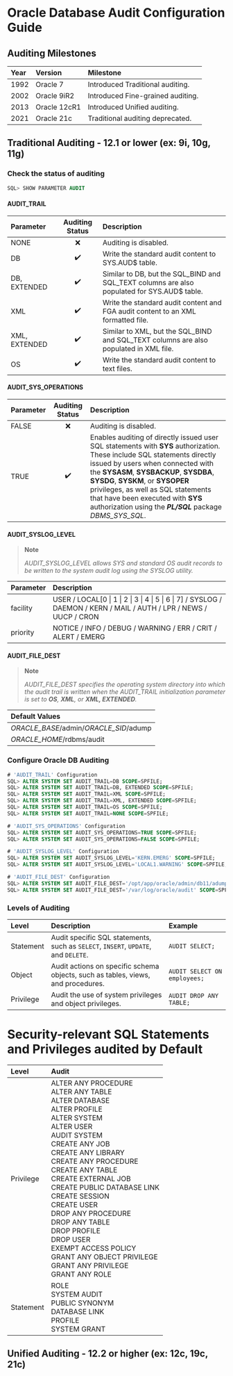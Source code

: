 # Oracle Database Audit Configuration Guide
## Auditing Milestones
| Year | Version      | Milestone                         |
| :--- | :----------- | :-------------------------------- |
| 1992 | Oracle 7     | Introduced Traditional auditing.  |
| 2002 | Oracle 9iR2  | Introduced Fine-grained auditing. |
| 2013 | Oracle 12cR1 | Introduced Unified auditing.      |
| 2021 | Oracle 21c   | Traditional auditing deprecated.  |

## Traditional Auditing - 12.1 or lower (ex: 9i, 10g, 11g)
### Check the status of auditing
```sql
SQL> SHOW PARAMETER AUDIT
```
#### AUDIT_TRAIL
| Parameter     | Auditing Status    | Description                                                                                 |
| :------------ | :----------------: | :------------------------------------------------------------------------------------------ |
| NONE          | :x:                | Auditing is disabled.                                                                       |
| DB            | :heavy_check_mark: | Write the standard audit content to SYS.AUD$ table.                                         |
| DB, EXTENDED  | :heavy_check_mark: | Similar to DB, but the SQL_BIND and SQL_TEXT columns are also populated for SYS.AUD$ table. |
| XML           | :heavy_check_mark: | Write the standard audit content and FGA audit content to an XML formatted file.            |
| XML, EXTENDED | :heavy_check_mark: | Similar to XML, but the SQL_BIND and SQL_TEXT columns are also populated in XML file.       |
| OS            | :heavy_check_mark: | Write the standard audit content to text files.                                             |

#### AUDIT_SYS_OPERATIONS
| Parameter    | Auditing Status    | Description                                                                                 |
| :----------- | :----------------: | :------------------------------------------------------------------------------------------ |
| FALSE        | :x:                | Auditing is disabled.                                                                       |
| TRUE         | :heavy_check_mark: | Enables auditing of directly issued user SQL statements with **SYS** authorization. These include SQL statements directly issued by users when connected with the **SYSASM**, **SYSBACKUP**, **SYSDBA**, **SYSDG**, **SYSKM**, or **SYSOPER** privileges, as well as SQL statements that have been executed with **SYS** authorization using the _**PL/SQL**_ package _DBMS_SYS_SQL_. |

#### AUDIT_SYSLOG_LEVEL
> **Note**  
> 
> _AUDIT_SYSLOG_LEVEL allows SYS and standard OS audit records to be written to the system audit log using the SYSLOG utility._

| Parameter | Description                                                                                                          |
| :-------- | :------------------------------------------------------------------------------------------------------------------- |
| facility  | USER / LOCAL[0 \| 1 \| 2 \| 3 \| 4 \| 5 \| 6 \| 7] / SYSLOG / DAEMON / KERN / MAIL / AUTH / LPR / NEWS / UUCP / CRON |
| priority  | NOTICE / INFO / DEBUG / WARNING / ERR / CRIT / ALERT / EMERG                                                         |

#### AUDIT_FILE_DEST
> **Note**  
> 
> _AUDIT_FILE_DEST specifies the operating system directory into which the audit trail is written when the AUDIT_TRAIL initialization parameter is set to **OS**, **XML**, or **XML, EXTENDED**._

| Default Values                          | 
| :-------------------------------------- |
| _ORACLE_BASE_/admin/_ORACLE_SID_/adump  |
| _ORACLE_HOME_/rdbms/audit               |



### Configure Oracle DB Auditing
```sql
# 'AUDIT_TRAIL' Configuration
SQL> ALTER SYSTEM SET AUDIT_TRAIL=DB SCOPE=SPFILE;                                      -- Enabling Auditing
SQL> ALTER SYSTEM SET AUDIT_TRAIL=DB, EXTENDED SCOPE=SPFILE;                            -- Enabling Auditing
SQL> ALTER SYSTEM SET AUDIT_TRAIL=XML SCOPE=SPFILE;                                     -- Enabling Auditing
SQL> ALTER SYSTEM SET AUDIT_TRAIL=XML, EXTENDED SCOPE=SPFILE;                           -- Enabling Auditing
SQL> ALTER SYSTEM SET AUDIT_TRAIL=OS SCOPE=SPFILE;                                      -- Enabling Auditing
SQL> ALTER SYSTEM SET AUDIT_TRAIL=NONE SCOPE=SPFILE;                                    -- Disabling Auditing

# 'AUDIT_SYS_OPERATIONS' Configuration
SQL> ALTER SYSTEM SET AUDIT_SYS_OPERATIONS=TRUE SCOPE=SPFILE;                           -- Enabling SYS Auditing
SQL> ALTER SYSTEM SET AUDIT_SYS_OPERATIONS=FALSE SCOPE=SPFILE;                          -- Disabling SYS Auditing

# 'AUDIT_SYSLOG_LEVEL' Configuration
SQL> ALTER SYSTEM SET AUDIT_SYSLOG_LEVEL='KERN.EMERG' SCOPE=SPFILE;                     -- Configuring Audit Syslog Level
SQL> ALTER SYSTEM SET AUDIT_SYSLOG_LEVEL='LOCAL1.WARNING' SCOPE=SPFILE;                 -- Configuring Audit Syslog Level

# 'AUDIT_FILE_DEST' Configuration
SQL> ALTER SYSTEM SET AUDIT_FILE_DEST='/opt/app/oracle/admin/db11/adump' SCOPE=SPFILE;  -- Configuring Audit File Location 
SQL> ALTER SYSTEM SET AUDIT_FILE_DEST='/var/log/oracle/audit' SCOPE=SPFILE;             -- Configuring Audit File Location
```

### Levels of Auditing

| Level     | Description | Example |
| :-------- | :---------- | :--------- |
| Statement | Audit specific SQL statements, such as ```SELECT```, ```INSERT```, ```UPDATE```, and ```DELETE```. | ```AUDIT SELECT;```              |
| Object    | Audit actions on specific schema objects, such as tables, views, and procedures.                   | ```AUDIT SELECT ON employees;``` |
| Privilege | Audit the use of system privileges and object privileges.                                          | ```AUDIT DROP ANY TABLE;```      |

# Security-relevant SQL Statements and Privileges audited by Default
| Level         | Audit                                                                                             |
| :------------ | :------------------------------------------------------------------------------------------------ |
| Privilege     | ALTER ANY PROCEDURE <br/> ALTER ANY TABLE <br/> ALTER DATABASE <br/> ALTER PROFILE <br/> ALTER SYSTEM <br/> ALTER USER <br/> AUDIT SYSTEM <br/> CREATE ANY JOB <br/> CREATE ANY LIBRARY <br/> CREATE ANY PROCEDURE <br/> CREATE ANY TABLE <br/> CREATE EXTERNAL JOB <br/> CREATE PUBLIC DATABASE LINK <br/> CREATE SESSION <br/> CREATE USER <br/> DROP ANY PROCEDURE <br/> DROP ANY TABLE <br/> DROP PROFILE <br/> DROP USER <br/> EXEMPT ACCESS POLICY <br/> GRANT ANY OBJECT PRIVILEGE <br/> GRANT ANY PRIVILEGE <br/> GRANT ANY ROLE |
| Statement     | ROLE <br/> SYSTEM AUDIT <br/> PUBLIC SYNONYM <br/> DATABASE LINK <br/> PROFILE <br/> SYSTEM GRANT |





## Unified Auditing - 12.2 or higher (ex: 12c, 19c, 21c)
